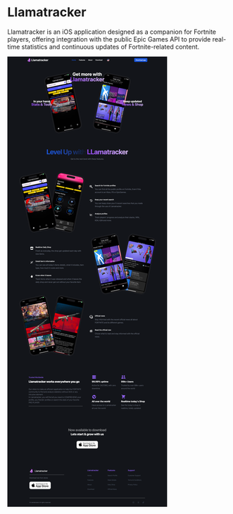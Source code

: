 # Llamatracker
Llamatracker is an iOS application designed as a companion for Fortnite players, offering integration with the public Epic Games API to provide real-time statistics and continuous updates of Fortnite-related content.

![Llamatracker WebPage](https://github.com/benvalencia/llamatracker_page/blob/develop/public/img/screens/web/webpage-screen.png?raw=true)
